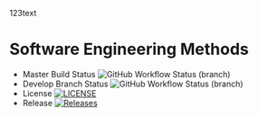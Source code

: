 123text

# Software Engineering Methods
* Master Build Status ![GitHub Workflow Status (branch)](https://img.shields.io/github/actions/workflow/status/tjk2002/semGroup17/main.yml?branch=master)
* Develop Branch Status ![GitHub Workflow Status (branch)](https://img.shields.io/github/actions/workflow/status/tjk2002/semGroup17/main.yml?branch=develop)
* License [![LICENSE](https://img.shields.io/github/license/<username>/<repository>.svg?style=flat-square)](https://github.com/tjk2002/semGroup17/blob/master/LICENSE)
* Release [![Releases](https://img.shields.io/github/release/<username>/<repository>/all.svg?style=flat-square)](https://github.com/tjk2002/semGroup17/releases)